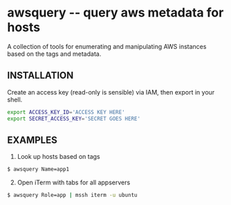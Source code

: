awsquery -- query aws metadata for hosts 
==========================================

A collection of tools for enumerating and manipulating AWS instances based on the tags and metadata.

## INSTALLATION

Create an access key (read-only is sensible) via IAM, then export in your shell.

```bash
export ACCESS_KEY_ID='ACCESS KEY HERE'
export SECRET_ACCESS_KEY='SECRET GOES HERE'
```

## EXAMPLES

1. Look up hosts based on tags

```bash
$ awsquery Name=app1
```

2. Open iTerm with tabs for all appservers

```bash
$ awsquery Role=app | mssh iterm -u ubuntu
```

